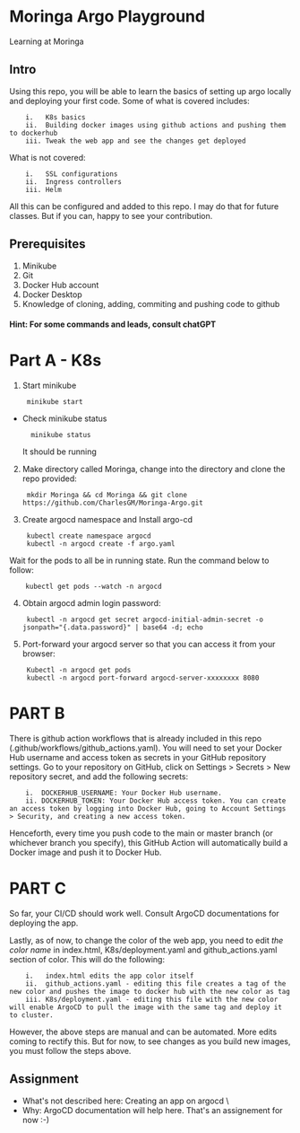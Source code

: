 # Moringa Argo Playground
Learning at Moringa

## Intro
Using this repo, you will be able to learn the basics of setting up argo locally and deploying your first code. Some of what is covered includes:

        i.   K8s basics
        ii.  Building docker images using github actions and pushing them to dockerhub
        iii. Tweak the web app and see the changes get deployed

What is not covered:

        i.   SSL configurations
        ii.  Ingress controllers
        iii. Helm

All this can be configured and added to this repo. I may do that for future classes. But if you can, happy to see your contribution.

## Prerequisites

1. Minikube
2. Git
3. Docker Hub account
4. Docker Desktop
5. Knowledge of cloning, adding, commiting and pushing code to github

#### Hint: For some commands and leads, consult chatGPT 
>
>


# Part A - K8s
1. Start minikube

        minikube start
- Check minikube status

        minikube status
    It should be running

2. Make directory called Moringa, change into the directory and clone the repo provided:

        mkdir Moringa && cd Moringa && git clone https://github.com/CharlesGM/Moringa-Argo.git

3. Create argocd namespace and Install argo-cd 

        kubectl create namespace argocd
        kubectl -n argocd create -f argo.yaml

Wait for the pods to all be in running state. Run the command below to follow:

        kubectl get pods --watch -n argocd

4. Obtain argocd admin login password:

        kubectl -n argocd get secret argocd-initial-admin-secret -o jsonpath="{.data.password}" | base64 -d; echo

5. Port-forward your argocd server so that you can access it from your browser:

        Kubectl -n argocd get pods
        kubectl -n argocd port-forward argocd-server-xxxxxxxx 8080

# PART B

There is github action workflows that is already included in this repo (.github/workflows/github_actions.yaml). You will need to set your Docker Hub username and access token as secrets in your GitHub repository settings. Go to your repository on GitHub, click on Settings > Secrets > New repository secret, and add the following secrets:

        i.  DOCKERHUB_USERNAME: Your Docker Hub username.
        ii. DOCKERHUB_TOKEN: Your Docker Hub access token. You can create an access token by logging into Docker Hub, going to Account Settings > Security, and creating a new access token.

Henceforth, every time you push code to the main or master branch (or whichever branch you specify), this GitHub Action will automatically build a Docker image and push it to Docker Hub.

# PART C

So far, your CI/CD should work well. Consult ArgoCD documentations for deploying the app.

Lastly, as of now, to change the color of the web app, you need to edit *the color name* in index.html, K8s/deployment.yaml and github_actions.yaml section of color. This will do the following:

        i.   index.html edits the app color itself
        ii.  github_actions.yaml - editing this file creates a tag of the new color and pushes the image to docker hub with the new color as tag
        iii. K8s/deployment.yaml - editing this file with the new color will enable ArgoCD to pull the image with the same tag and deploy it to cluster.

However, the above steps are manual and can be automated. More edits coming to rectify this. But for now, to see changes as you build new images, you must follow the steps above.

## Assignment
- What's not described here: Creating an app on argocd \
- Why: ArgoCD documentation will help here. That's an assignement for now :-)
